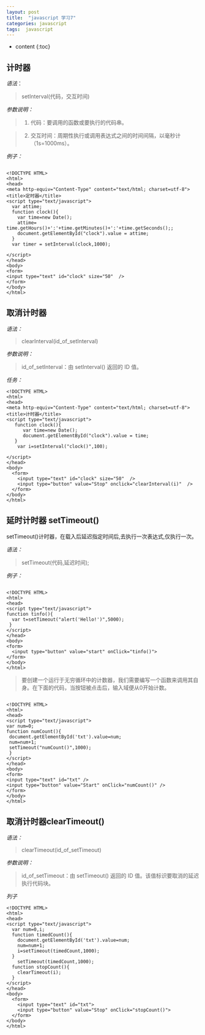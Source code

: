 ```yaml
---
layout: post
title:  "javascript 学习7"
categories: javascript
tags:  javascript
---
```


* content
{:toc}

##  计时器
*语法*：

> setInterval(代码，交互时间)

*参数说明：*
 
> 1. 代码：要调用的函数或要执行的代码串。

>2. 交互时间：周期性执行或调用表达式之间的时间间隔，以毫秒计（1s=1000ms）。


<!--more-->

*例子：*

```

<!DOCTYPE HTML>
<html>
<head>
<meta http-equiv="Content-Type" content="text/html; charset=utf-8">
<title>定时器</title>
<script type="text/javascript">
  var attime;
  function clock(){
    var time=new Date();          
    attime=  time.getHours()+':'+time.getMinutes()+':'+time.getSeconds();;
    document.getElementById("clock").value = attime;
  }
  var timer = setInterval(clock,1000);
  
</script>
</head>
<body>
<form>
<input type="text" id="clock" size="50"  />
</form>
</body>
</html>

```

##  取消计时器

*语法：*

> clearInterval(id_of_setInterval)

*参数说明：*

> id_of_setInterval：由 setInterval() 返回的 ID 值。

*任务：*

```
<!DOCTYPE HTML>
<html>
<head>
<meta http-equiv="Content-Type" content="text/html; charset=utf-8">
<title>计时器</title>
<script type="text/javascript">
   function clock(){
      var time=new Date();               	  
      document.getElementById("clock").value = time;
   }
    var i=setInterval("clock()",100);
     
</script>
</head>
<body>
  <form>
    <input type="text" id="clock" size="50"  />
    <input type="button" value="Stop" onclick="clearInterval(i)"  />
  </form>
</body>
</html>

```

## 延时计时器 setTimeout()

setTimeout()计时器，在载入后延迟指定时间后,去执行一次表达式,仅执行一次。

*语法：*
> setTimeout(代码,延迟时间);

*例子：*

```

<!DOCTYPE HTML>
<html>
<head>
<script type="text/javascript">
function tinfo(){
  var t=setTimeout("alert('Hello!')",5000);
 }
</script>
</head>
<body>
<form>
  <input type="button" value="start" onClick="tinfo()">
</form>
</body>
</html>

```


>要创建一个运行于无穷循环中的计数器，我们需要编写一个函数来调用其自身。在下面的代码，当按钮被点击后，输入域便从0开始计数。


```

<!DOCTYPE HTML>
<html>
<head>
<script type="text/javascript">
var num=0;
function numCount(){
 document.getElementById('txt').value=num;
 num=num+1;
 setTimeout("numCount()",1000);
 }
</script>
</head>
<body>
<form>
<input type="text" id="txt" />
<input type="button" value="Start" onClick="numCount()" />
</form>
</body>
</html>
```

## 取消计时器clearTimeout()

*语法：*
>  clearTimeout(id_of_setTimeout)

*参数说明：*

>id_of_setTimeout：由 setTimeout() 返回的 ID 值。该值标识要取消的延迟执行代码块。

*列子*

```
<!DOCTYPE HTML>
<html>
<head>
<script type="text/javascript">
  var num=0,i;
  function timedCount(){
    document.getElementById('txt').value=num;
    num=num+1;
    i=setTimeout(timedCount,1000);
  }
    setTimeout(timedCount,1000);
  function stopCount(){
    clearTimeout(i);
  }
</script>
</head>
<body>
  <form>
    <input type="text" id="txt">
    <input type="button" value="Stop" onClick="stopCount()">
  </form>
</body>
</html>
```